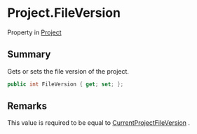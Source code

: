 # Project.FileVersion

Property in [Project](/api/csharp/yarn.compiler.project.md)

## Summary


Gets or sets the file version of the project.


```csharp
public int FileVersion { get; set; };
```

## Remarks


This value is required to be equal to  <a href="yarn.compiler.project.currentprojectfileversion.md">CurrentProjectFileVersion</a> .


